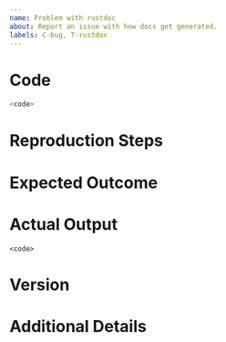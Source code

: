 ```yaml
---
name: Problem with rustdoc
about: Report an issue with how docs get generated.
labels: C-bug, T-rustdoc
---
```

<!--
Thank you for filing a rustdoc issue! Rustdoc is the tool that handles the generation of docs.  It is usually invoked via `cargo doc`, but can also be used directly.

If you have an issue with the actual content of the docs, use the "Documentation problem" template instead.
-->

# Code
<!-- problematic snippet and/or link to repo and/or full path of standard library function -->

```rust
<code>
```

# Reproduction Steps
<!--
* command(s) to run, if any
* permalink to hosted documentation, if any
* search query, if any
-->

# Expected Outcome
<!--
What did you want to happen?

For GUI issues, feel free to provide a mockup image of what you want it to look like.

For diagnostics, please provide a mockup of the desired output in a code block.
-->

# Actual Output
<!--
* rustdoc console output
* browser screenshot of generated html
* rustdoc json (prettify by running through `jq` or running thorugh an online formatter)
-->
```console
<code>
```


# Version
<!--
Available via `rustdoc --version` or under the "Help" menu.

If the issue involves opening the documentation in a browser, please also provide the name and version of the browser used.
-->

# Additional Details
<!-- Anything else you think is relevant -->
